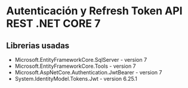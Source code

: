 ﻿# Autenticación y Refresh Token API REST .NET CORE 7

## Librerias usadas
  - Microsoft.EntityFrameworkCore.SqlServer - version 7
  - Microsoft.EntityFrameworkCore.Tools - version 7
  - Microsoft.AspNetCore.Authentication.JwtBearer - version 7
  - System.IdentityModel.Tokens.Jwt - version 6.25.1


